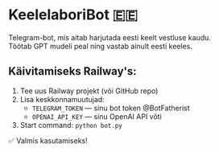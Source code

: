 # KeelelaboriBot 🇪🇪

Telegram-bot, mis aitab harjutada eesti keelt vestluse kaudu.  
Töötab GPT mudeli peal ning vastab ainult eesti keeles.

## Käivitamiseks Railway's:
1. Tee uus Railway projekt (või GitHub repo)
2. Lisa keskkonnamuutujad:
   - `TELEGRAM_TOKEN` — sinu bot token @BotFatherist
   - `OPENAI_API_KEY` — sinu OpenAI API võti
3. Start command: `python bot.py`

✅ Valmis kasutamiseks!
